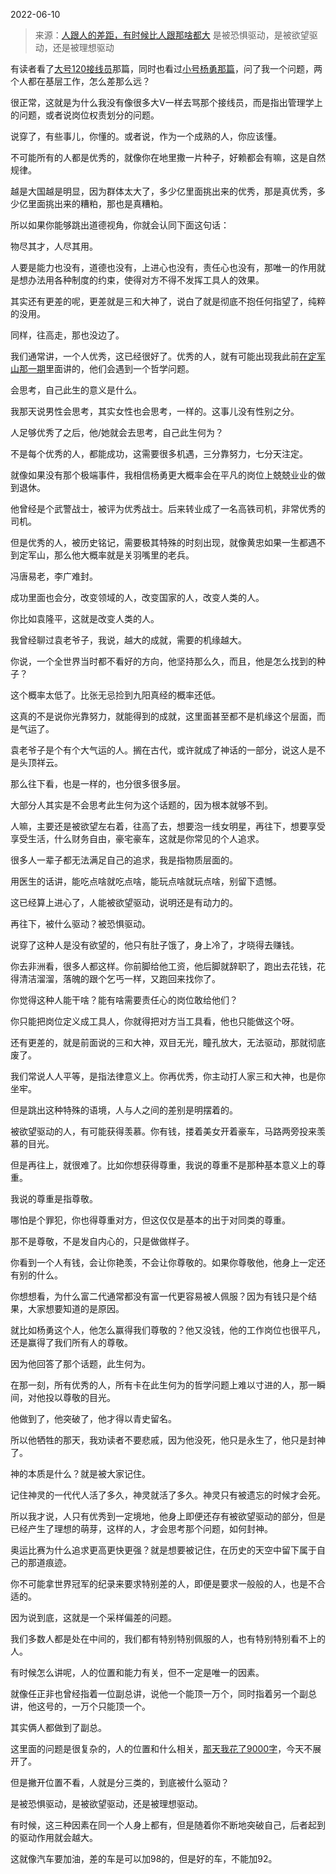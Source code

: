 2022-06-10

> 来源：[人跟人的差距，有时候比人跟那啥都大](http://mp.weixin.qq.com/s?__biz=MzU3NDc5Nzc0NQ==&mid=2247517715&idx=1&sn=788e0614a361f27570a5960eca118f8c&chksm=fd2e24cdca59addb932d238dd5fe1675a255f4a42d847d06c30272576e09b4f261c491247704&scene=27#wechat_redirect)
> 是被恐惧驱动，是被欲望驱动，还是被理想驱动

有读者看了[大号120接线员](http://mp.weixin.qq.com/s?__biz=MzU0MjYwNDU2Mw==&mid=2247505848&idx=1&sn=a9e28093267855d1b356cf739bc1ba79&chksm=fb1abbc4cc6d32d2a185b6f118c8c49eb45c8920f210c3b388795e0c95139b15cd57d6a5dc33&scene=21#wechat_redirect)那篇，同时也看过[小号杨勇那篇](http://mp.weixin.qq.com/s?__biz=MzU3NDc5Nzc0NQ==&mid=2247517424&idx=1&sn=e9c020b17d90b4bc762c028c24c9270e&chksm=fd2e262eca59af38a2eb7ae9d49f428301c9b4de8dabb2ee3067593a05cb8ad6168e15c0a3d1&scene=21#wechat_redirect)，问了我一个问题，两个人都在基层工作，怎么差那么远？  

  

很正常，这就是为什么我没有像很多大V一样去骂那个接线员，而是指出管理学上的问题，或者说岗位权责划分的问题。  

  

说穿了，有些事儿，你懂的。或者说，作为一个成熟的人，你应该懂。

  

不可能所有的人都是优秀的，就像你在地里撒一片种子，好赖都会有嘛，这是自然规律。  

  

越是大国越是明显，因为群体太大了，多少亿里面挑出来的优秀，那是真优秀，多少亿里面挑出来的糟粕，那也是真糟粕。  

  

所以如果你能够跳出道德视角，你就会认同下面这句话：  

  

物尽其才，人尽其用。  

  

人要是能力也没有，道德也没有，上进心也没有，责任心也没有，那唯一的作用就是想办法用各种制度的约束，使得对方不得不发挥工具人的效果。  

  

其实还有更差的呢，更差就是三和大神了，说白了就是彻底不抱任何指望了，纯粹的没用。  

  

同样，往高走，那也没边了。  

  

我们通常讲，一个人优秀，这已经很好了。优秀的人，就有可能出现我此前[在定军山那一期](http://mp.weixin.qq.com/s?__biz=MzU3NDc5Nzc0NQ==&mid=2247517424&idx=1&sn=e9c020b17d90b4bc762c028c24c9270e&chksm=fd2e262eca59af38a2eb7ae9d49f428301c9b4de8dabb2ee3067593a05cb8ad6168e15c0a3d1&scene=21#wechat_redirect)里面讲的，他们会遇到一个哲学问题。

  

会思考，自己此生的意义是什么。

  

我那天说男性会思考，其实女性也会思考，一样的。这事儿没有性别之分。  

  

人足够优秀了之后，他/她就会去思考，自己此生何为？  

  

不是每个优秀的人，都能成功，这需要很多机遇，三分靠努力，七分天注定。  

  

就像如果没有那个极端事件，我相信杨勇更大概率会在平凡的岗位上兢兢业业的做到退休。

  

他曾经是个武警战士，被评为优秀战士。后来转业成了一名高铁司机，非常优秀的司机。

  

但是优秀的人，被历史铭记，需要极其特殊的时刻出现，就像黄忠如果一生都遇不到定军山，那么他大概率就是关羽嘴里的老兵。  

  

冯唐易老，李广难封。

  

成功里面也会分，改变领域的人，改变国家的人，改变人类的人。  

  

你比如袁隆平，这就是改变人类的人。

  

我曾经聊过袁老爷子，我说，越大的成就，需要的机缘越大。  

  

你说，一个全世界当时都不看好的方向，他坚持那么久，而且，他是怎么找到的种子？  

  

这个概率太低了。比张无忌捡到九阳真经的概率还低。  

  

这真的不是说你光靠努力，就能得到的成就，这里面甚至都不是机缘这个层面，而是气运了。

  

袁老爷子是个有个大气运的人。搁在古代，或许就成了神话的一部分，说这人是不是头顶祥云。

  

那么往下看，也是一样的，也分很多很多层。

  

大部分人其实是不会思考此生何为这个话题的，因为根本就够不到。  

  

人嘛，主要还是被欲望左右着，往高了去，想要泡一线女明星，再往下，想要享受享受生活，什么财务自由，豪宅豪车，这就是你常见的个人追求。  

  

很多人一辈子都无法满足自己的追求，我是指物质层面的。  

  

用医生的话讲，能吃点啥就吃点啥，能玩点啥就玩点啥，别留下遗憾。

  

这已经算上进心了，人能被欲望驱动，说明还是有动力的。  

  

再往下，被什么驱动？被恐惧驱动。

  

说穿了这种人是没有欲望的，他只有肚子饿了，身上冷了，才晓得去赚钱。

  

你去非洲看，很多人都这样。你前脚给他工资，他后脚就辞职了，跑出去花钱，花得清洁溜溜，落魄的跟个乞丐一样，又跑回来找你了。  

  

你觉得这种人能干啥？能有啥需要责任心的岗位敢给他们？  

  

你只能把岗位定义成工具人，你就得把对方当工具看，他也只能做这个呀。

  

还有更差的，就是前面说的三和大神，双目无光，瞳孔放大，无法驱动，那就彻底废了。  

  

我们常说人人平等，是指法律意义上。你再优秀，你主动打人家三和大神，也是你坐牢。  

  

但是跳出这种特殊的语境，人与人之间的差别是明摆着的。  

  

被欲望驱动的人，有可能获得羡慕。你有钱，搂着美女开着豪车，马路两旁投来羡慕的目光。  

  

但是再往上，就很难了。比如你想获得尊重，我说的尊重不是那种基本意义上的尊重。  

  

我说的尊重是指尊敬。  

  

哪怕是个罪犯，你也得尊重对方，但这仅仅是基本的出于对同类的尊重。  

  

那不是尊敬，不是发自内心的，只是做做样子。  

  

你看到一个人有钱，会让你艳羡，不会让你尊敬的。如果你尊敬他，他身上一定还有别的什么。  

  

你想想看，为什么富二代通常都没有富一代更容易被人佩服？因为有钱只是个结果，大家想要知道的是原因。

  

就比如杨勇这个人，他怎么赢得我们尊敬的？他又没钱，他的工作岗位也很平凡，还是赢得了我们所有人的尊敬。  

  

因为他回答了那个话题，此生何为。  

  

在那一刻，所有优秀的人，所有卡在此生何为的哲学问题上难以寸进的人，那一瞬间，对他投以尊敬的目光。  

  

他做到了，他突破了，他才得以青史留名。

  

所以他牺牲的那天，我劝读者不要悲戚，因为他没死，他只是永生了，他只是封神了。  

  

神的本质是什么？就是被大家记住。  

  

记住神灵的一代代人活了多久，神灵就活了多久。神灵只有被遗忘的时候才会死。  

  

所以我才说，人只有优秀到一定境地，他身上即便还存有被欲望驱动的部分，但是已经产生了理想的萌芽，这样的人，才会思考那个问题，如何封神。  

  

奥运比赛为什么追求更高更快更强？就是想要被记住，在历史的天空中留下属于自己的那道痕迹。  

  

你不可能拿世界冠军的纪录来要求特别差的人，即便是要求一般般的人，也是不合适的。  

  

因为说到底，这就是一个采样偏差的问题。  

  

我们多数人都是处在中间的，我们都有特别特别佩服的人，也有特别特别看不上的人。  

  

有时候怎么讲呢，人的位置和能力有关，但不一定是唯一的因素。  

  

就像任正非也曾经指着一位副总讲，说他一个能顶一万个，同时指着另一个副总讲，他这号的，一万个只能顶一个。  

  

其实俩人都做到了副总。  

  

这里面的问题是很复杂的，人的位置和什么相关，[那天我花了9000字](http://mp.weixin.qq.com/s?__biz=MzU3NDc5Nzc0NQ==&mid=2247517449&idx=1&sn=3b0a3cf392f136198bb327c3cb36e648&chksm=fd2e27d7ca59aec175b9860382553f2c67c33d9f1b01795bc04e017cfc2a06d1717bcd595ceb&scene=21#wechat_redirect)，今天不展开了。  

  

但是撇开位置不看，人就是分三类的，到底被什么驱动？  

  

是被恐惧驱动，是被欲望驱动，还是被理想驱动。

  

有时候，这三种因素在同一个人身上都有，但是随着你不断地突破自己，后者起到的驱动作用就会越大。

  

这就像汽车要加油，差的车是可以加98的，但是好的车，不能加92。

